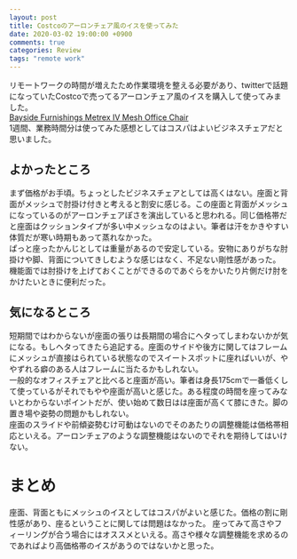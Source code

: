 ```yaml
---
layout: post
title: Costcoのアーロンチェア風のイスを使ってみた
date: 2020-03-02 19:00:00 +0900
comments: true
categories: Review
tags: "remote work"
---
```


<!-- write here ↓ -->

リモートワークの時間が増えたため作業環境を整える必要があり、twitterで話題になっていたCostcoで売ってるアーロンチェア風のイスを購入して使ってみました。  
[Bayside Furnishings Metrex IV Mesh Office Chair](https://www.costco.com/bayside-furnishings-metrex-iv-mesh-office-chair.product.100427526.html)  
1週間、業務時間分は使ってみた感想としてはコスパはよいビジネスチェアだと思いました。

## よかったところ

まず価格がお手頃。ちょっとしたビジネスチェアとしては高くはない。座面と背面がメッシュで肘掛け付きと考えると割安に感じる。この座面と背面がメッシュになっているのがアーロンチェアぽさを演出していると思われる。同じ価格帯だと座面はクッションタイプが多い中メッシュなのはよい。筆者は汗をかきやすい体質だが寒い時期もあって蒸れなかった。  
ぱっと座ったかんじとしては重量があるので安定している。安物にありがちな肘掛けや脚、背面についてきしむような感じはなく、不足ない剛性感があった。
機能面では肘掛けを上げておくことができるのであぐらをかいたり片側だけ肘をかけたいときに便利だった。

## 気になるところ

短期間ではわからないが座面の張りは長期間の場合にヘタってしまわないかが気になる。もしヘタってきたら追記する。座面のサイドや後方に関してはフレームにメッシュが直接はられている状態なのでスイートスポットに座ればいいが、ややずれる癖のある人はフレームに当たるかもしれない。  
一般的なオフィスチェアと比べると座面が高い。筆者は身長175cmで一番低くして使っているがそれでもやや座面が高いと感じた。ある程度の時間を座ってみないとわからないポイントだが、使い始めて数日はは座面が高くて膝にきた。脚の置き場や姿勢の問題かもしれない。  
座面のスライドや前傾姿勢むけ可動はないのでそのあたりの調整機能は価格帯相応といえる。アーロンチェアのような調整機能はないのでそれを期待してはいけない。

# まとめ

座面、背面ともにメッシュのイスとしてはコスパがよいと感じた。価格の割に剛性感があり、座るということに関しては問題はなかった。
座ってみて高さやフィーリングが合う場合にはオススメといえる。高さや様々な調整機能を求めるのであればより高価格帯のイスがあうのではないかと思った。

<!-- write here ↑ -->
